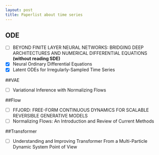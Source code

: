 ```yaml
---
layout: post
title: Paperlist about time series
---
```


## ODE
- [ ]  BEYOND FINITE LAYER NEURAL NETWORKS: BRIDGING DEEP ARCHITECTURES AND NUMERICAL DIFFERENTIAL EQUATIONS **(without reading SDE)**      
- [x]  Neural Ordinary Differential Equations
- [x]  Latent ODEs for Irregularly-Sampled Time Series

##VAE
- [ ] Variational Inference with Normalizing Flows

##Flow
- [ ] FFJORD: FREE-FORM CONTINUOUS DYNAMICS FOR SCALABLE REVERSIBLE GENERATIVE MODELS
- [ ] Normalizing Flows: An Introduction and Review of Current Methods

##Transformer
- [ ] Understanding and Improving Transformer From a Multi-Particle Dynamic System Point of View
